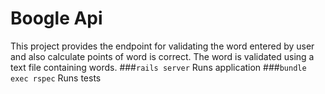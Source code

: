 # Boogle Api
This project provides the endpoint for validating the word entered by user and also calculate points of word is correct.
The word is validated using a text file containing words.
###`rails server`
Runs application
###`bundle exec rspec`
Runs tests